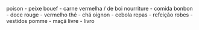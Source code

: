 poison - peixe
bouef - carne vermelha / de boi
nourriture - comida
bonbon - doce
rouge - vermelho
thé - chá
oignon - cebola
repas - refeição
robes - vestidos
pomme - maçã
livre - livro
